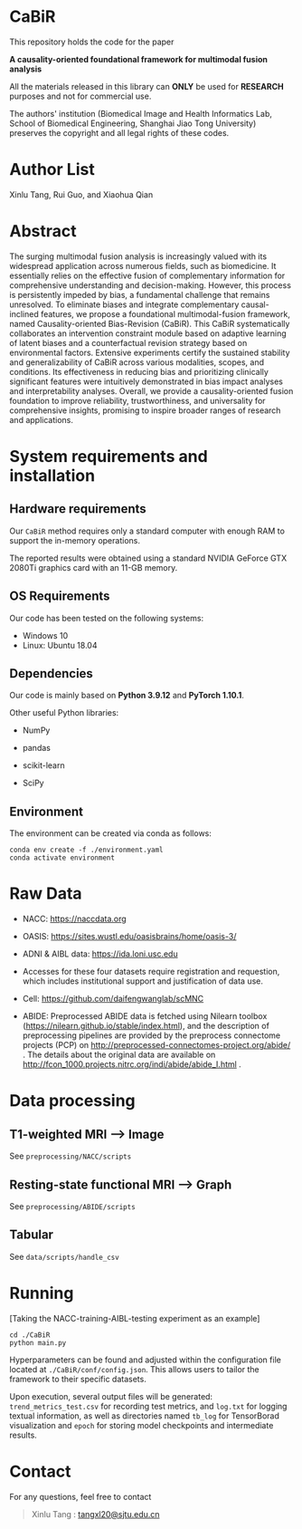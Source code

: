 # CaBiR

This repository holds the code for the paper

**A causality-oriented foundational framework for multimodal fusion analysis**

All the materials released in this library can **ONLY** be used for **RESEARCH** purposes and not for commercial use.

The authors' institution (Biomedical Image and Health Informatics Lab, School of Biomedical Engineering, Shanghai Jiao Tong University) preserves the copyright and all legal rights of these codes.

# Author List

Xinlu Tang, Rui Guo, and Xiaohua Qian

# Abstract

The surging multimodal fusion analysis is increasingly valued with its widespread application across numerous fields, such as biomedicine. It essentially relies on the effective fusion of complementary information for comprehensive understanding and decision-making. However, this process is persistently impeded by bias, a fundamental challenge that remains unresolved. To eliminate biases and integrate complementary causal-inclined features, we propose a foundational multimodal-fusion framework, named Causality-oriented Bias-Revision (CaBiR). This CaBiR systematically collaborates an intervention constraint module based on adaptive learning of latent biases and a counterfactual revision strategy based on environmental factors. Extensive experiments certify the sustained stability and generalizability of CaBiR across various modalities, scopes, and conditions. Its effectiveness in reducing bias and prioritizing clinically significant features were intuitively demonstrated in bias impact analyses and interpretability analyses. Overall, we provide a causality-oriented fusion foundation to improve reliability, trustworthiness, and universality for comprehensive insights, promising to inspire broader ranges of research and applications.

# System requirements and installation

## Hardware requirements

Our `CaBiR` method requires only a standard computer with enough RAM to support the in-memory operations.

The reported results were obtained using a standard NVIDIA GeForce GTX 2080Ti graphics card with an 11-GB memory.

## OS Requirements

Our code has been tested on the following systems:

- Windows 10
- Linux: Ubuntu 18.04

## Dependencies

Our code is mainly based on **Python 3.9.12** and **PyTorch 1.10.1**.

Other useful Python libraries:

- NumPy

- pandas

- scikit-learn

- SciPy

## Environment

The environment can be created via conda as follows:

```shell
conda env create -f ./environment.yaml
conda activate environment
```

# Raw Data

- NACC: https://naccdata.org

- OASIS: https://sites.wustl.edu/oasisbrains/home/oasis-3/

- ADNI & AIBL data: https://ida.loni.usc.edu

- Accesses for these four datasets require registration and requestion, which includes institutional support and justification of data use.

- Cell: https://github.com/daifengwanglab/scMNC

- ABIDE: Preprocessed ABIDE data is fetched using Nilearn toolbox (https://nilearn.github.io/stable/index.html), and the description of preprocessing pipelines are provided by the preprocess connectome projects (PCP) on http://preprocessed-connectomes-project.org/abide/ . The details about the original data are available on http://fcon_1000.projects.nitrc.org/indi/abide/abide_I.html . 

# Data processing

## T1-weighted MRI --> Image

See `preprocessing/NACC/scripts`

## Resting-state functional MRI --> Graph

See `preprocessing/ABIDE/scripts`

## Tabular

See `data/scripts/handle_csv`

# Running

[Taking the NACC-training-AIBL-testing experiment as an example]

```shell
cd ./CaBiR
python main.py
```

Hyperparameters can be found and adjusted within the configuration file located at `./CaBiR/conf/config.json`. This allows users to tailor the framework to their specific datasets.

Upon execution, several output files will be generated: `trend_metrics_test.csv` for recording test metrics, and `log.txt`  for logging textual information, as well as directories named `tb_log` for TensorBorad visualization and `epoch` for storing model checkpoints and intermediate results.

# 

# Contact

For any questions, feel free to contact

> Xinlu Tang : [tangxl20@sjtu.edu.cn](mailto:tangxl20@sjtu.edu.cn)
